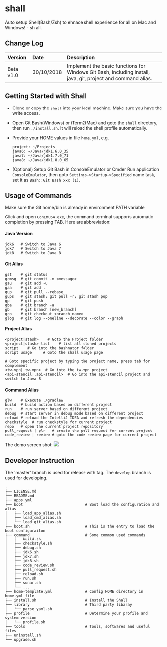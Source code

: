 # shall
Auto setup Shell(Bash/Zsh) to ehnace shell experience for all on Mac and Windows! - sh all.

## Change Log 

| Version | Date | Description |
| :------ | :--- | :---------- |
| Beta v1.0 | 30/10/2018 | Implement the basic functions for Windows Git Bash, including install, java, git, project and command alias. |

## Getting Started with Shall

- Clone or copy the `shall` into your local machine. Make sure you have the write access.

- Open Git Bash(Windows) or iTerm2(Mac) and goto the `shall` directory, then run `./install.sh`. It will reload the shell profile automatically.

- Provide your HOME values in file `home.yml`, e.g.

    ```
    project: ~/Projects
    java6: ~/Java/jdk1.6.0_35
    java7: ~/Java/jdk1.7.0_71
    java8: ~/Java/jdk1.8.0_65
    ```

- (Optional) Setup Git Bash in ConsoleEmulator or Cmder
  Run application `ConsoleEmulator`, then goto `Settings->Startup->Specified` name task, set it as `Bash::Git Bash xxx (1)`.

## Usage of Commands

Make sure the Git home/bin is already in environment PATH variable

Click and open `ConEmu64.exe`, the command terminal supports automatic completion by pressing TAB. Here are abbreviation:

#### Java Version
```
jdk6   # Switch to Java 6
jdk7   # Switch to Java 7
jdk8   # Switch to Java 8
```

#### Git Alias
```
gst    # git status
gcmsg  # git commit -m <message>
gau    # git add -u
gaa    # git add .
gup    # git pull --rebase
gups   # git stash; git pull -r; git stash pop
gp     # git push
gba    # git branch -a
gb     # git branch [new_branch]
gco    # git checkout <branch_name>
glog   # git log --oneline --decorate --color --graph
```

#### Project Alias
```
<project|stash>    # Goto the Project folder
<project|stash> list    # list all cloned projects
script    # Go into the bashnator folder
script usage     # Goto the shall usage page

# Goto specific project by typing the project name, press tab for complement
<tw-vpn|.tw-vpn>  # Go into the tw-vpn project
<api-stencil|.api-stencil>  # Go into the api-stencil project and switch to Java 8 
```

#### Command Alias
```
glw    # Execute ./gradlew
build  # build action based on different project
run    # run server based on different project
debug  # start server in debug mode based on different project
reload # reload the IntelliJ IDEA and refresh the dependencies
checkstyle  # run checkstyle for current project
repo   # open the current project repository
pull_request | plr   # create the pull request for current project
code_review | review # goto the code review page for current project
```

The demo screen shot:
![](images/demo.png)

## Developer Instruction
The 'master' branch is used for release with tag. The `develop` branch is used for developing.

```
.
├── LICENSE.md
├── README.md
├── apps.yml
├── boot                            # Boot load the configuration and alias
│   ├── load_app_alias.sh
│   ├── load_cmd_alias.sh
│   └── load_git_alias.sh
├── boot.sh                         # This is the entry to load the boot configuraiton
├── command                         # Some common used commands
│   ├── build.sh
│   ├── checkstyle.sh
│   ├── debug.sh
│   ├── jdk6.sh
│   ├── jdk7.sh
│   ├── jdk8.sh
│   ├── code_review.sh
│   ├── pull_request.sh
│   ├── reload.sh
│   ├── run.sh
│   ├── sonar.sh
│   └── ...
├── home-template.yml               # Config HOME directory in home.yml file
├── install.sh                      # Install the Shall
├── library                         # Third party libaray
│   └── parse_yaml.sh
├── profile                         # Determine your profile and system version
│   └── profile.sh
├── tools                           # Tools, softwares and useful files
├── uninstall.sh
└── upgrade.sh
```